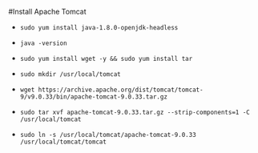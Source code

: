 #Install Apache Tomcat
- `sudo yum install java-1.8.0-openjdk-headless`
- `java -version`
- `sudo yum install wget -y && sudo yum install tar`
- `sudo mkdir /usr/local/tomcat`

- `wget https://archive.apache.org/dist/tomcat/tomcat-9/v9.0.33/bin/apache-tomcat-9.0.33.tar.gz`

- `sudo tar xvf apache-tomcat-9.0.33.tar.gz --strip-components=1 -C /usr/local/tomcat`

- `sudo ln -s /usr/local/tomcat/apache-tomcat-9.0.33 /usr/local/tomcat/tomcat`
